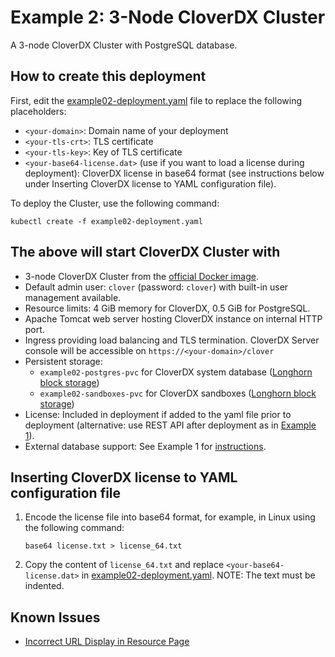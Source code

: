 # Example 2: 3-Node CloverDX Cluster

A 3-node CloverDX Cluster with PostgreSQL database.

## How to create this deployment

First, edit the [example02-deployment.yaml](example02-deployment.yaml) file to replace the following placeholders:

* `<your-domain>`: Domain name of your deployment
* `<your-tls-crt>`: TLS certificate
* `<your-tls-key>`: Key of TLS certificate
* `<your-base64-license.dat>` (use if you want to load a license during deployment): CloverDX license in base64 format (see instructions below under Inserting CloverDX license to YAML configuration file).

To deploy the Cluster, use the following command:

```
kubectl create -f example02-deployment.yaml
```

## The above will start CloverDX Cluster with

* 3-node CloverDX Cluster from the [official Docker image](https://hub.docker.com/r/cloverdx/cloverdx-server).
* Default admin user: `clover` (password: `clover`) with built-in user management available.
* Resource limits: 4 GiB memory for CloverDX, 0.5 GiB for PostgreSQL.
* Apache Tomcat web server hosting CloverDX instance on internal HTTP port.
* Ingress providing load balancing and TLS termination. CloverDX Server console will be accessible on `https://<your-domain>/clover`
* Persistent storage:
    * `example02-postgres-pvc` for CloverDX system database ([Longhorn block storage](https://longhorn.io/))
    * `example02-sandboxes-pvc` for CloverDX sandboxes ([Longhorn block storage](https://longhorn.io/))
* License: Included in deployment if added to the yaml file prior to deployment (alternative: use REST API after deployment as in [Example 1](../Example01_CloverDX-Server/example01-deployment.yaml#inserting-license-with-rest-api)).
* External database support: See Example 1 for [instructions](../Example01_CloverDX-Server/example01-deployment.yaml#configuring-external-database).


## Inserting CloverDX license to YAML configuration file

1. Encode the license file into base64 format, for example, in Linux using the following command:

    ```
    base64 license.txt > license_64.txt
    ```

2. Copy the content of `license_64.txt` and replace `<your-base64-license.dat>` in [example02-deployment.yaml](example02-deployment.yaml).
    NOTE: The text must be indented.

## Known Issues

* [Incorrect URL Display in Resource Page](https://cloverdx.atlassian.net/browse/CLO-29422)
